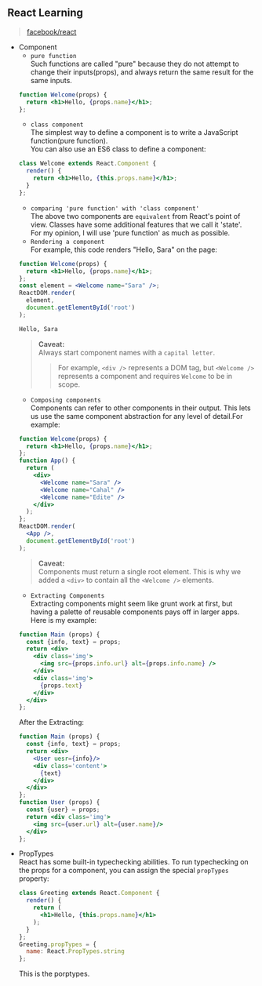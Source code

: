 ## **React Learning**
>[facebook/react](https://facebook.github.io/react/)  
+ Component  
  - `pure function`  
  Such functions are called "pure" because they do not attempt to change their inputs(props), and always return the same result for the same inputs.
  ```jsx
  function Welcome(props) { 
    return <h1>Hello, {props.name}</h1>;  
  };
  ```
  - `class component`  
  The simplest way to define a component is to write a JavaScript function(pure function).  
  You can also use an ES6 class to define a component:
  ```jsx
  class Welcome extends React.Component {
    render() {
      return <h1>Hello, {this.props.name}</h1>;
    }
  };
  ```
  - `comparing 'pure function' with 'class component'`  
  The above two components are `equivalent` from React's point of view. Classes have some additional features that we call it 'state'.  
  For my opinion, I will use 'pure function' as much as possible. 
  - `Rendering a component`  
  For example, this code renders "Hello, Sara" on the page: 
  ```jsx
  function Welcome(props) {
    return <h1>Hello, {props.name}</h1>;
  };
  const element = <Welcome name="Sara" />;
  ReactDOM.render(
    element,
    document.getElementById('root')
  );
  ```
  ```html
  Hello, Sara
  ```
  >**Caveat:**  
  >Always start component names with a `capital letter`.  
  >>For example, `<div />` represents a DOM tag, but `<Welcome />` represents a component and requires `Welcome` to be in scope.  
  - `Composing components`  
  Components can refer to other components in their output. This lets us use the same component abstraction for any level of detail.For example:
  ```jsx
  function Welcome(props) {
    return <h1>Hello, {props.name}</h1>;
  };
  function App() {
    return (
      <div>
        <Welcome name="Sara" />
        <Welcome name="Cahal" />
        <Welcome name="Edite" />
      </div>
    );
  };
  ReactDOM.render(
    <App />,
    document.getElementById('root')
  );
  ```
  >**Caveat:**  
  >Components must return a single root element. This is why we added a `<div>` to contain all the `<Welcome />` elements.
  - `Extracting Components`  
  Extracting components might seem like grunt work at first, but having a palette of reusable components pays off in larger apps.  
  Here is my example:
  ```jsx
  function Main (props) {
    const {info, text} = props;
    return <div>
      <div class='img'>
        <img src={props.info.url} alt={props.info.name} />
      </div>
      <div class='img'>
        {props.text}
      </div>
    </div>
  };
  ```  
  After the Extracting:
  ```jsx  
  function Main (props) {
    const {info, text} = props;
    return <div>
      <User uesr={info}/>
      <div class='content'>
        {text}
      </div>
    </div>
  };  
  function User (props) {
    const {user} = props;
    return <div class='img'>
      <img src={user.url} alt={user.name}/>
    </div>
  };
  ```  
+ PropTypes  
  React has some built-in typechecking abilities. To run typechecking on the props for a component, you can assign the special `propTypes` property:  
  ```jsx  
  class Greeting extends React.Component {
    render() {
      return (
        <h1>Hello, {this.props.name}</h1>
      );
    }
  };
  Greeting.propTypes = {
    name: React.PropTypes.string
  };
  ```
  This is the porptypes. 